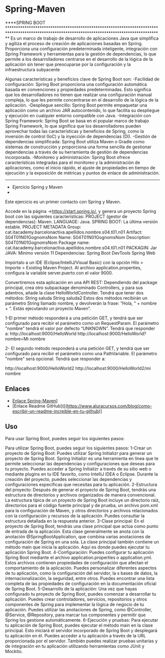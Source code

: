 # Spring-Maven

****SPRING BOOT ************************************************************************************************************************************************
Es un marco de trabajo de desarrollo de aplicaciones Java que simplifica y agiliza el proceso de creación de aplicaciones basadas en Spring. Proporciona una 
configuración predeterminada inteligente, integración con Spring Framework y herramientas para la gestión de dependencias, lo que permite a los desarrolladores
centrarse en el desarrollo de la lógica de la aplicación sin tener que preocuparse por la configuración y la infraestructura subyacente

Algunas características y beneficios clave de Spring Boot son:
 -Facilidad de configuración: Spring Boot proporciona una configuración automática basada en convenciones y propiedades predeterminadas. Esto significa que los 
desarrolladores no tienen que realizar una configuración manual compleja, lo que les permite concentrarse en el desarrollo de la lógica de la aplicación.
 -Despliegue sencillo: Spring Boot permite empaquetar una aplicación como un archivo JAR autocontenido, lo que facilita su despliegue y ejecución en cualquier
entorno compatible con Java.
 -Integración con Spring Framework: Spring Boot se basa en el popular marco de trabajo Spring Framework, lo que significa que los desarrolladores pueden aprovechar
todas las características y beneficios de Spring, como la inversión de control (IoC) y la inyección de dependencias (DI).
 -Gestión de dependencias simplificada: Spring Boot utiliza Maven o Gradle como sistemas de construcción y proporciona una forma sencilla de gestionar dependencias
a través de su herramienta de gestión de dependencias incorporada.
 -Monitoreo y administración: Spring Boot ofrece características integradas para el monitoreo y la administración de aplicaciones, como el inicio rápido, el ajuste
de propiedades en tiempo de ejecución y la exposición de métricas y puntos de enlace de administración.
************************************************************************************************************************************************************ 

- Ejercicio Spring y Maven
- 
Este ejercicio es un primer contacto con Spring y Maven.

Accede en la página ->https://start.spring.io/, y genera un proyecto Spring boot con las siguientes características:
PROJECT (gestor de dependencias): Maven.
LANGUAGE:                         Java.
SPRING BOOT:                     La última versión estable.
PROJECT METADATA Group:          cat.itacademy.barcelonactiva.apellidos.nombre.s04.t01.n01
Artifact:                        S04T01N01GognomsNom
Name:                            S04T01N01GognomsNom
Description:                     S04T01N01GognomsNom
Package name:                    cat.itacademy.barcelonactiva.apellidos.nombre.s04.t01.n01
PACKAGIN:                        Jar
JAVA:                            Mínimo versión 11
Dependencias:
                                 Spring Boot DevTools
                                 Spring Web

Impórtalo a un IDE (Eclipse/IntelliJ/Visual Basic) con la opción Hilo > Importe > Existing Maven Project.
Al archivo application.properties, configura la variable server.puerto con el valor 9000.

Convertiremos esta aplicación en una API REST:
Dependiendo del package principal, crea otro subpackage denominado Controllers, y para sus adentros, añade la clase HelloWorldController.
Tendrá que tener dos métodos:
String saluda
String saluda2
Estos dos métodos recibirán un parámetro String llamado nombre, y devolverán la frase:
“Hola, “ + nombre + “. Estás ejecutando un proyecto Maven”.

1-El primer método responderá a una petición GET, y tendrá que ser configurado para recibir el parámetro como un RequestParam. El parámetro "nombre" tendrá el valor por defecto “UNKNOWN”.
Tendrá que responder a:
http://localhost:9000/HelloWorld
http://localhost:9000/HelloWorld?nombre=Mi nombre

2- El segundo método responderá a una petición GET, y tendrá que ser configurado para recibir el parámetro como una PathVariable. El parámetro "nombre" será opcional.
Tendrá que responder a:

http://localhost:9000/HelloWorld2
http://localhost:9000/HelloWorld2/mi nombre

## Enlaces
   - [Enlace  Spring-Maven]([(https://www.youtube.com/watch?v=2tUHNRp7Auo)pi)]
   - [Enlace Readme GitHub]([(https://www.aluracursos.com/blog/como-escribir-un-readme-increible-en-tu-github)]
       
## Uso

 Para usar Spring Boot, puedes seguir los siguientes pasos:

Para utilizar Spring Boot, puedes seguir los siguientes pasos:
 1-Crear un proyecto de Spring Boot: Puedes utilizar Spring Initializr para generar un proyecto de Spring Boot. Spring Initializr es una herramienta en línea
 que te permite seleccionar las dependencias y configuraciones que deseas para tu proyecto. Puedes acceder a Spring Initializr a través de su sitio web o mediante
 plugins en tu IDE favorito, como IntelliJ IDEA o Eclipse. Durante la creación del proyecto, puedes seleccionar las dependencias y configuraciones específicas que 
 necesitas para tu aplicación.
 2-Estructura del proyecto: Después de generar el proyecto de Spring Boot, tendrás una estructura de directorios y archivos organizados de manera convencional.
 La estructura típica de un proyecto de Spring Boot incluye un directorio raíz, directorios para el código fuente principal y de prueba, un archivo pom.xml para 
 la configuración de Maven, y otros directorios y archivos relacionados con la configuración y recursos de la aplicación. Puedes consultar la estructura detallada
 en la respuesta anterior.
 3-Clase principal: En el proyecto de Spring Boot, tendrás una clase principal que actúa como punto de entrada de la aplicación. Esta clase generalmente se anota 
 con la anotación @SpringBootApplication, que combina varias anotaciones de configuración de Spring en una sola. La clase principal también contiene un método main
 que inicia la aplicación. Aquí es donde puedes ejecutar tu aplicación Spring Boot.
 4-Configuración: Puedes configurar tu aplicación Spring Boot mediante el archivo application.properties o application.yml. Estos archivos contienen propiedades de
 configuración que afectan el comportamiento de la aplicación. Puedes personalizar diferentes aspectos de tu aplicación, como la configuración del servidor, la
 s bases de datos, la internacionalización, la seguridad, entre otros. Puedes encontrar una lista completa de las propiedades de configuración en la documentación
 oficial de Spring Boot.
 5-Desarrollo de la aplicación: Una vez que hayas configurado tu proyecto de Spring Boot, puedes comenzar a desarrollar tu aplicación. Puedes crear controladores,
 servicios, repositorios y otros componentes de Spring para implementar la lógica de negocio de tu aplicación. Puedes utilizar las anotaciones de Spring, 
 como @Controller, @Service, @Repository, para marcar tus componentes y permitir que Spring los gestione automáticamente.
 6-Ejecución y pruebas: Para ejecutar tu aplicación de Spring Boot, puedes ejecutar el método main en la clase principal. Esto iniciará el servidor incorporado de
 Spring Boot y desplegará tu aplicación en él. Puedes acceder a tu aplicación a través de la URL proporcionada por el servidor. También puedes realizar pruebas
 unitarias y de integración en tu aplicación utilizando herramientas como JUnit y Mockito.
